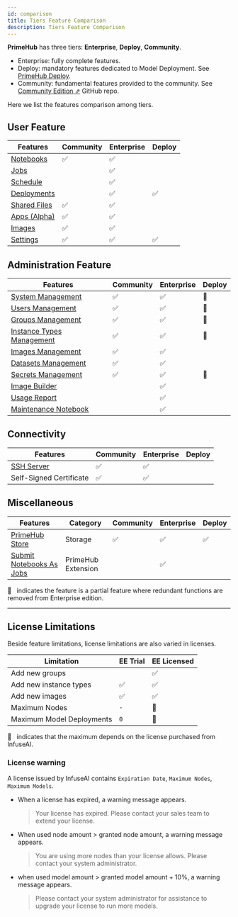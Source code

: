 ```yaml
---
id: comparison
title: Tiers Feature Comparison
description: Tiers Feature Comparison
---
```



**PrimeHub** has three tiers: **Enterprise**, **Deploy**, **Community**.

+ <span class="ee-only">Enterprise</span>: fully complete features.
+ <span class="deploy-only">Deploy</span>: mandatory features dedicated to Model Deployment. See [PrimeHub Deploy](deploy-index).
+ <span class="ce-only">Community</span>: fundamental features provided to the community. See [Community Edition &neArr;](https://github.com/InfuseAI/primehub) GitHub repo.

Here we list the features comparison among tiers.

## User Feature

| Features |  <span class="ce-only">Community</span> | <span class="ee-only">Enterprise</span> |<span class="deploy-only">Deploy</span> |
|----------|-----------|------------------------------------------|----------------------------------------|
| [Notebooks](quickstart/launch-project)| ✅️ | ✅️ ||
| [Jobs](job-submission-feature) |  | ✅️ ||
| [Schedule](job-scheduling-feature) |  | ✅️ ||
| [Deployments](model-deployment-feature) |  | ✅️ | ✅️ |
| [Shared Files](shared-files) | ✅️ | ✅️ ||
| [Apps (Alpha)](primehub-app) | ✅️ | ✅️ ||
| [Images](group-image) | ✅️ | ✅️ ||
| [Settings](group-setting) | ✅️ | ✅️ | ✅️|

## Administration Feature

| Features | <span class="ce-only">Community</span> | <span class="ee-only">Enterprise</span> | <span class="deploy-only">Deploy</span> |
|----------|-----------|-----------------------------------------|--------|
| [System Management](guide_manual/admin-system)  | ✅️ | ✅️ | 🔵 |
| [Users Management](guide_manual/admin-user)    | ✅️ | ✅️ | 🔵|
| [Groups Management](guide_manual/admin-group)   | ✅️ | ✅️ | 🔵 |
| [Instance Types Management](guide_manual/admin-instancetype)  | ✅️ | ✅️ |🔵 |
| [Images Management](guide_manual/admin-image) | ✅️ | ✅️ ||
| [Datasets Management](guide_manual/admin-dataset)  | ✅️ | ✅️ ||
| [Secrets Management](guide_manual/admin-secret) | ✅️ | ✅️ |🔵  |
| [Image Builder](guide_manual/admin-build-image)  |  | ✅️ ||
| [Usage Report](guide_manual/admin-report)  |  | ✅️ ||
| [Maintenance Notebook](maintenance) |  | ✅️ ||


## Connectivity

| Features | <span class="ce-only">Community</span> | <span class="ee-only">Enterprise</span> |<span class="deploy-only">Deploy</span> |
|----------|-----------|-----------------------------------------|----------------------------------------|
| [SSH Server](guide_manual/ssh-config)| ✅️ | ✅️ ||
| Self-Signed Certificate| ✅️ | ✅️ ||


## Miscellaneous

| Features | Category  | <span class="ce-only">Community</span> | <span class="ee-only">Enterprise</span> |<span class="deploy-only">Deploy</span> |
|----------|-----------|-----------|-----------------------------------------|----------------------------------------|
| [PrimeHub Store](design/primehub-store)| Storage| ✅️ | ✅️ | ✅️ |
| [Submit Notebooks As Jobs](ph-notebook-extension)  | PrimeHub Extension |  | ✅️ ||


🔵  &NonBreakingSpace; indicates the feature is a partial feature where redundant functions are removed from Enterprise edition.

---

## License Limitations

Beside feature limitations, license limitations are also varied in licenses.

| Limitation | EE Trial |  EE Licensed |
|------------|----------|------|
| Add new groups|| ✅️ |
| Add new instance types| ✅️ | ✅️ |
| Add new images| ✅️ | ✅️ |
| Maximum Nodes|`-`|🌟|
| Maximum Model Deployments|`0`|🌟|

🌟  &NonBreakingSpace; indicates that the maximum depends on the license purchased from InfuseAI.


### License warning

A license issued by InfuseAI contains `Expiration Date`, `Maximum Nodes`, `Maximum Models`.

+ When a license has expired, a warning message appears.

  >Your license has expired. Please contact your sales team to extend your license.

+ When used node amount > granted node amount, a warning message appears.

  > You are using more nodes than your license allows. Please contact your system administrator.

+ when used model amount > granted model amount + 10%, a warning message appears.

  >Please contact your system administrator for assistance to upgrade your license to run more models.
